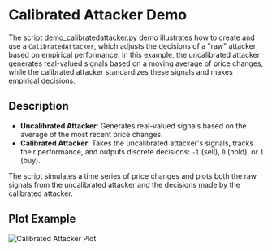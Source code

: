 # Calibrated Attacker Demo

The script [demo_calibratedattacker.py](https://github.com/microprediction/midone/blob/main/tests/attackers/demo_calibratedattacker.py) demo illustrates how to create and use a `CalibratedAttacker`, which adjusts the decisions of a "raw" attacker based on empirical performance. In this example, the uncalibrated attacker generates real-valued signals based on a moving average of price changes, while the calibrated attacker standardizes these signals and makes empirical decisions.

## Description

- **Uncalibrated Attacker**: Generates real-valued signals based on the average of the most recent price changes.
- **Calibrated Attacker**:   Takes the uncalibrated attacker's signals, tracks their performance, and outputs discrete decisions: `-1` (sell), `0` (hold), or `1` (buy).

The script simulates a time series of price changes and plots both the raw signals from the uncalibrated attacker and the decisions made by the calibrated attacker.

## Plot Example

![Calibrated Attacker Plot](https://github.com/microprediction/midone/blob/main/assets/images/calibratedattacker.png)

